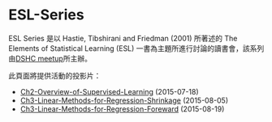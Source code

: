 ﻿# ESL-Series
ESL Series 是以 Hastie, Tibshirani and Friedman (2001) 所著述的 The Elements of Statistical Learning (ESL) 一書為主題所進行討論的讀書會，該系列由[DSHC meetup](https://www.facebook.com/DataScienceHC)所主辦。

此頁面將提供活動的投影片：


- [Ch2-Overview-of-Supervised-Learning](https://github.com/DataScienceHC/ESL-Series/blob/master/Ch2-Overview-of-Supervised-Learning.pdf) (2015-07-18)
- [Ch3-Linear-Methods-for-Regression-Shrinkage](https://github.com/DataScienceHC/ESL-Series/blob/master/Ch3-Linear-Methods-for-Regression-Shrinkage.pdf) (2015-08-05)
- [Ch3-Linear-Methods-for-Regression-Foreward](https://github.com/DataScienceHC/ESL-Series/blob/master/Ch3-Linear%20Methods%20for%20Regression%20-%20Foreward.pdf) (2015-08-19)

